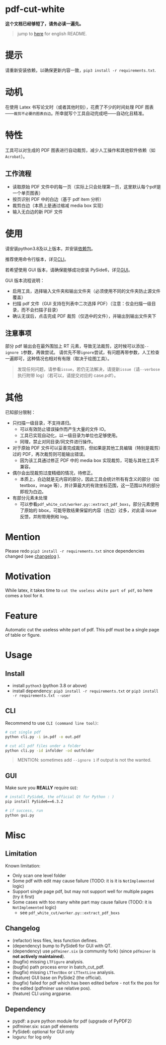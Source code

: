 # pdf-cut-white

**这个文档已经够短了，请务必读一遍先。**

> jump to [here](#mention) for english README.

# 提示
请重新安装依赖，以确保更新内容一致，`pip3 install -r requirements.txt`.

# 动机

在使用 Latex 书写论文时（或者其他时刻），花费了不少的时间处理 PDF 图表——`裁剪不必要的图表白边`。所幸就写个工具自动完成吧——自动化且精准。

# 特性
工具可以对生成的 PDF 图表进行自动裁剪，减少人工操作和其他软件依赖（如`Acrobat`）。

## 工作流程

- 读取原始 PDF 文件中的每一页（实际上只会处理第一页，这里默认每个pdf是一个单页图表）
- 按页识别 PDF 中的白边（基于 pdf item 分析）
- 裁剪白边（本质上是通过缩减 media box 实现）
- 输入无白边的新 PDF 文件

# 使用

请安装python3.8及以上版本，并安装[依赖包](#install)。

推荐使用命令行版本，详见[CLI](#cli)。

若希望使用 GUI 版本，请确保能够成功安装 PySide6，详见[GUI](#gui)。

GUI 版本流程说明：
- 启用工具，选择输入文件夹和输出文件夹（必须使用不同的文件夹防止源文件覆盖）
- 扫描 pdf 文件（GUI 支持在列表中二次选择 PDF）（注意：仅会扫描一级目录，而不会扫描子目录）
- 确认无误后，点击完成 PDF 裁剪（仅选中的文件），并输出到输出文件夹下

## 注意事项
部分 pdf 输出会在最外围加上 RT 元素，导致无法裁剪，这时候可以添加`--ignore 1`参数，再做尝试。
请优先不带`ignore`尝试，有问题再带参数，人工检查一遍即可，这种情况也相对有有限（取决于绘图工具）。

> 发现任何问题，请参看`issue`，若仍无法解决，请提新`issue`（请`--verbose`执行附带 log）（若可以，请提交对应的 case.pdf）。

# 其他

已知部分限制：

- 只扫描一级目录，不支持递归。
  - 可以有效防止错误操作而产生大量的文件 IO。
  - 工具已实现自动化，以一级目录为单位也足够使用。
  - 同理，禁止对同目录/同文件进行操作。
- 对于原始 PDF 文件可以妥善完成裁剪，但如果是其他工具编辑（特别是裁剪）过的 PDF，再次裁剪则可能输出错误。
  - 因为该工具通过修正 PDF 中的 media box 实现裁剪，可能与其他工具不兼容。
- 偶尔会出现裁剪过度精细的情况，待修正。
  - 本质上，白边就是无内容的部分，因此工具会统计所有有含义的部分（如 textbox，image 等），并计算最大的有效坐标范围，这一范围以外的部分即视为白边。
- 有部分元素未处理
  - 可以参看`pdf_white_cut/worker.py::extract_pdf_boxs`，部分元素使用了原始的 bbox，可能导致结果保留的内容（白边）过多，对此请 issue 反馈，并附带用例和 log。


# Mention

Please redo `pip3 install -r requirements.txt` since dependencies changed (see [changelog](#Changelog) ).

# Motivation

While latex, it takes time to `cut the useless white part of pdf`, so here comes a tool for it.


# Feature

Automatic cut the useless white part of pdf. This pdf must be a single page of table or figure.


# Usage

## Install

- install `python3` (python 3.8 or above)
- install dependency: `pip3 install -r requirements.txt` or `pip3 install -r requirements.txt --user`

## CLI

Recommend to use `CLI (command line tool)`:

```sh
# cut single pdf
python cli.py -i in.pdf -o out.pdf

# cut all pdf files under a folder
python cli.py -id infolder -od outfolder
```

> MENTION: sometimes add `--ignore 1` if output is not the wanted.

## GUI

Make sure you **REALLY** require `GUI`:

```sh
# install PySide6, the official Qt for Python : )
pip install PySide6==6.3.2

# if success, run 
python gui.py
```


# Misc

## Limitation

Known limitation:

- Only scan one level folder
- Some pdf with edit may cause failure (TODO: it is it is `NotImplemented` logic)
- Support single page pdf, but may not support well for multiple pages (try it first)
- Some cases with too many white part may cause failure (TODO: it is `NotImplemented` logic)
  - see `pdf_white_cut/worker.py::extract_pdf_boxs`

## Changelog

- (refactor) less files, less function defines.
- (dependency) bump to PySide6 for GUI with QT.
- (dependency) use `pdfminer.six` (a community fork) (since `pdfminer` is **not actively maintained**).
- (bugfix) missing `LTFigure` analysis.
- (bugfix) path process error in batch_cut_pdf.
- (bugfix) missing `LTTextBox` or `LTTextLine` analysis.
- (feature) GUI base on PySide2 (the official).
- (bugfix) failed for pdf which has been edited before - not fix the pos for the edited (pdfminer use relative pos).
- (feature) CLI using argparse.

## Dependency

- pypdf: a pure python module for pdf (upgrade of PyPDF2)
- pdfminer.six: scan pdf elements
- PySide6: optional for GUI only
- loguru: for log only
